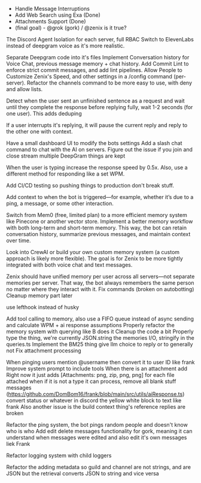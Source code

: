 - Handle Message Interruptions
- Add Web Search using Exa (Done)
- Attachments Support (Done)
- (final goal) - @grok (gork) / @zenix is it true?

The Discord Agent Isolation for each server, full RBAC
Switch to ElevenLabs instead of deepgram voice as it's more realistic.

Separate Deepgram code into it's files
Implement Conversation history for Voice Chat, previous message memory + chat history.
Add Commit Lint to enforce strict commit messages, and add lint pipelines.
Allow People to Customize Zenix's Speed, and other settings in a /config command (per-server).
Refactor the channels command to be more easy to use, with deny and allow lists.

Detect when the user sent an unfinished sentence as a request and wait until they complete the response before replying fully, wait 1-2 seconds (for one user). This adds deduping

If a user interrupts it's replying, it will pause the current reply and reply to the other one with context.

Have a small dashboard UI to modify the bots settings
Add a slash chat command to chat with the AI on servers.
Figure out the issue if you join and close stream multiple DeepGram things are kept

When the user is typing increase the response speed by 0.5x. Also, use a different method for responding like a set WPM.

Add CI/CD testing so pushing things to production don't break stuff.

Add context to when the bot is triggered—for example, whether it’s due to a ping, a message, or some other interaction.

Switch from Mem0 (free, limited plan) to a more efficient memory system like Pinecone or another vector store. Implement a better memory workflow with both long-term and short-term memory. This way, the bot can retain conversation history, summarize previous messages, and maintain context over time.

Look into CrewAI or build your own custom memory system (a custom approach is likely more flexible). The goal is for Zenix to be more tightly integrated with both voice chat and text messages.

Zenix should have unified memory per user across all servers—not separate memories per server. That way, the bot always remembers the same person no matter where they interact with it.
Fix commands (broken on autobotting)
Cleanup memory part later

use lefthook instead of husky

Add tool calling to memory, also use a FIFO queue instead of async sending and calculate WPM + ai response assumptions
Properly refactor the memory system with querying like B does it
Cleanup the code a bit
Properly type the thing, we're currently JSON.string the memories I/O, stringify in the queries.ts
Implement the BM25 thing
give llm choice to reply or to generally not
Fix attachment processing

When pinging users mention @username then convert it to user ID like frank
Improve system prompt to include tools
When there is an attachment add Right now it just adds [Attachments: png, zip, png, png] for each file attached
when if it is not a type it can process, remove all blank stuff messages (https://github.com/DomBom16/frank/blob/main/src/utils/aiResponse.ts)
convert status or whatever in discord the yellow white block to text like frank
Also another issue is the build context thing's reference replies are broken

Refactor the ping system, the bot pings random people and doesn't know who is who
Add edit delete messages functionality for gork, meaning it can understand when messages were edited and also edit it's own messages liek Frank

Refactor logging system with child loggers

Refactor the adding metadata so guild and channel are not strings, and are JSON but the retrieval converts JSON to string and vice versa